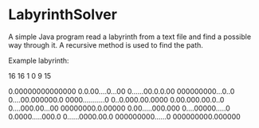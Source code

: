 # LabyrinthSolver
A simple Java program read a labyrinth from a text file and find a possible way through it.
A recursive method is used to find the path.

Example labyrinth:

16 16
1 0
9 15

0.00000000000000
0.0.00....0...00
0......00.0.0.00
000000000...0..0
0....00.000000.0
0000...........0
0..0.000.00.0000
0.00.000.00.0..0
0....000.00...00
00000000.0.00000
0.00.....000.000
0....00000.....0
0.0000.....000.0
0......0000.00.0
000000000......0
000000000.000000
